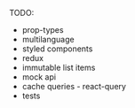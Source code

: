 TODO:

- prop-types
- multilanguage
- styled components
- redux
- immutable list items
- mock api
- cache queries - react-query
- tests
